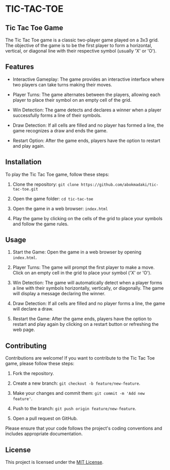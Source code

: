 # TIC-TAC-TOE

## Tic Tac Toe Game

The Tic Tac Toe game is a classic two-player game played on a 3x3 grid. The objective of the game is to be the first player to form a horizontal, vertical, or diagonal line with their respective symbol (usually 'X' or 'O').

## Features

- Interactive Gameplay: The game provides an interactive interface where two players can take turns making their moves.

- Player Turns: The game alternates between the players, allowing each player to place their symbol on an empty cell of the grid.

- Win Detection: The game detects and declares a winner when a player successfully forms a line of their symbols.

- Draw Detection: If all cells are filled and no player has formed a line, the game recognizes a draw and ends the game.

- Restart Option: After the game ends, players have the option to restart and play again.

## Installation

To play the Tic Tac Toe game, follow these steps:

1. Clone the repository: `git clone https://github.com/abokmadaki/tic-tac-toe.git`

2. Open the game folder: `cd tic-tac-toe`

3. Open the game in a web browser: `index.html`

4. Play the game by clicking on the cells of the grid to place your symbols and follow the game rules.

## Usage

1. Start the Game: Open the game in a web browser by opening `index.html`.

2. Player Turns: The game will prompt the first player to make a move. Click on an empty cell in the grid to place your symbol ('X' or 'O').

3. Win Detection: The game will automatically detect when a player forms a line with their symbols horizontally, vertically, or diagonally. The game will display a message declaring the winner.

4. Draw Detection: If all cells are filled and no player forms a line, the game will declare a draw.

5. Restart the Game: After the game ends, players have the option to restart and play again by clicking on a restart button or refreshing the web page.

## Contributing

Contributions are welcome! If you want to contribute to the Tic Tac Toe game, please follow these steps:

1. Fork the repository.

2. Create a new branch: `git checkout -b feature/new-feature`.

3. Make your changes and commit them: `git commit -m 'Add new feature'`.

4. Push to the branch: `git push origin feature/new-feature`.

5. Open a pull request on GitHub.

Please ensure that your code follows the project's coding conventions and includes appropriate documentation.

## License

This project is licensed under the [MIT License](LICENSE).
